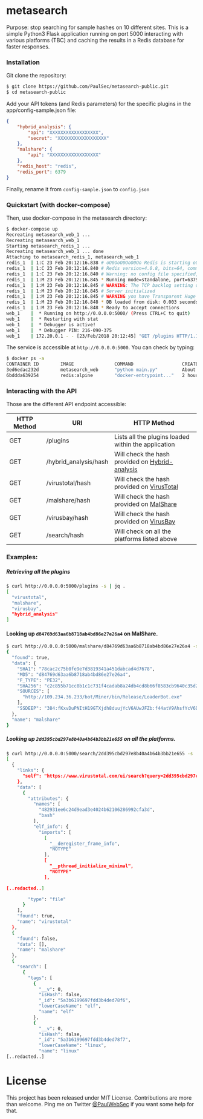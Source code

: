 metasearch
===========

Purpose: stop searching for sample hashes on 10 different sites.
This is a simple Python3 Flask application running on port 5000 interacting with various platforms (TBC) and caching the results in a Redis database for faster responses. 

### Installation

Git clone the repository: 

```bash
$ git clone https://github.com/PaulSec/metasearch-public.git
$ cd metasearch-public
```


Add your API tokens (and Redis parameters) for the specific plugins in the app/config-sample.json file: 

```json
{
    "hybrid_analysis": {
        "api": "XXXXXXXXXXXXXXXXXX",
        "secret": "XXXXXXXXXXXXXXXXXX"
    },
    "malshare": {
        "api": "XXXXXXXXXXXXXXXXXX"
    },
    "redis_host": "redis",
    "redis_port": 6379
}
```


Finally, rename it from ```config-sample.json``` to ```config.json```

### Quickstart (with docker-compose)

Then, use docker-compose in the metasearch directory: 

```bash
$ docker-compose up
Recreating metasearch_web_1 ...
Recreating metasearch_web_1
Starting metasearch_redis_1 ...
Recreating metasearch_web_1 ... done
Attaching to metasearch_redis_1, metasearch_web_1
redis_1  | 1:C 23 Feb 20:12:16.838 # oO0OoO0OoO0Oo Redis is starting oO0OoO0OoO0Oo
redis_1  | 1:C 23 Feb 20:12:16.840 # Redis version=4.0.8, bits=64, commit=00000000, modified=0, pid=1, just started
redis_1  | 1:C 23 Feb 20:12:16.840 # Warning: no config file specified, using the default config. In order to specify a config file use redis-server /path/to/redis.conf
redis_1  | 1:M 23 Feb 20:12:16.845 * Running mode=standalone, port=6379.
redis_1  | 1:M 23 Feb 20:12:16.845 # WARNING: The TCP backlog setting of 511 cannot be enforced because /proc/sys/net/core/somaxconn is set to the lower value of 128.
redis_1  | 1:M 23 Feb 20:12:16.845 # Server initialized
redis_1  | 1:M 23 Feb 20:12:16.845 # WARNING you have Transparent Huge Pages (THP) support enabled in your kernel. This will create latency and memory usage issues with Redis. To fix this issue run the command 'echo never > /sys/kernel/mm/transparent_hugepage/enabled' as root, and add it to your /etc/rc.local in order to retain the setting after a reboot. Redis must be restarted after THP is disabled.
redis_1  | 1:M 23 Feb 20:12:16.848 * DB loaded from disk: 0.003 seconds
redis_1  | 1:M 23 Feb 20:12:16.848 * Ready to accept connections
web_1    |  * Running on http://0.0.0.0:5000/ (Press CTRL+C to quit)
web_1    |  * Restarting with stat
web_1    |  * Debugger is active!
web_1    |  * Debugger PIN: 216-090-375
web_1    | 172.20.0.1 - - [23/Feb/2018 20:12:45] "GET /plugins HTTP/1.1" 200 -
```

The service is accessible at ```http://0.0.0.0:5000```. You can check by typing:

```bash
$ docker ps -a
CONTAINER ID        IMAGE               COMMAND                  CREATED             STATUS                    PORTS                    NAMES
3ed6edac232d        metasearch_web      "python main.py"         About an hour ago   Up About an hour          0.0.0.0:5000->5000/tcp   metasearch_web_1
6bddda639254        redis:alpine        "docker-entrypoint..."   2 hours ago         Up About an hour          6379/tcp                 metasearch_redis_1
```

### Interacting with the API

Those are the different API endpoint accessible:

HTTP Method | URI | HTTP Method
--- | --- | ---
|GET | /plugins | Lists all the plugins loaded within the application |
|GET | /hybrid_analysis/hash | Will check the hash provided on [Hybrid-analysis](https://www.hybrid-analysis.com/) |
|GET | /virustotal/hash | Will check the hash provided on [VirusTotal](https://www.virustotal.com/) |
|GET | /malshare/hash | Will check the hash provided on [MalShare](http://malshare.com/) |
|GET | /virusbay/hash | Will check the hash provided on [VirusBay](https://beta.virusbay.io) |
|GET | /search/hash | Will check on all the platforms listed above |

### Examples: 

##### Retrieving all the plugins

```bash
$ curl http://0.0.0.0:5000/plugins -s | jq .
[
  "virustotal",
  "malshare",
  "virusbay",
  "hybrid_analysis"
]
```

#### Looking up ```d84769d63aa6b8718ab4bd86e27e26a4``` on MalShare.

```bash
$ curl http://0.0.0.0:5000/malshare/d84769d63aa6b8718ab4bd86e27e26a4 -s | jq .
{
  "found": true,
  "data": {
    "SHA1": "78cac2c75b0fe9e7d3819341a451dabcad4d7678",
    "MD5": "d84769d63aa6b8718ab4bd86e27e26a4",
    "F_TYPE": "PE32",
    "SHA256": "c2c855b71cc8b1c1c731f4cadab8a24db4cd8b66f8583cb9640c35d296baf6b0",
    "SOURCES": [
      "http://109.234.36.233/bot/Miner/bin/Release/LoaderBot.exe"
    ],
    "SSDEEP": "384:fKxvDuPNItH19GTXjdh8duujYcV6AUwJFZb:f44atV9AhsfYcV6Dw9b"
  },
  "name": "malshare"
}
```


##### Looking up ```2dd395cbd297e8b40a4b64b3bb21e655``` on all the platforms. 

```bash
$ curl http://0.0.0.0:5000/search/2dd395cbd297e8b40a4b64b3bb21e655 -s | jq . | more
[
  {
    "links": {
      "self": "https://www.virustotal.com/ui/search?query=2dd395cbd297e8b40a4b64b3bb21e655&relationships[url]=network_location%2Clast_serving_ip_address&relationships[comment]=author%2Citem"
    },
    "data": [
      {
        "attributes": {
          "names": [
            "482931ee6c24d9ead3e4024b62106286992cfa3d",
            "bash"
          ],
          "elf_info": {
            "imports": [
              [
                "__deregister_frame_info",
                "NOTYPE"
              ],
              [
                "__pthread_initialize_minimal",
                "NOTYPE"
              ],

[..redacted..]

        "type": "file"
      }
    ],
    "found": true,
    "name": "virustotal"
  },
  {
    "found": false,
    "data": [],
    "name": "malshare"
  },
  {
    "search": [
      {
        "tags": [
          {
            "__v": 0,
            "isHash": false,
            "_id": "5a3b6199697fdd3b4ded78f6",
            "lowerCaseName": "elf",
            "name": "elf"
          },
          {
            "__v": 0,
            "isHash": false,
            "_id": "5a3b6199697fdd3b4ded78f7",
            "lowerCaseName": "linux",
            "name": "linux"
[..redacted..]
```

License
========

This project has been released under MIT License.
Contributions are more than welcome. Ping me on Twitter [@PaulWebSec](https://twitter.com/PaulWebSec) if you want some help for that.
